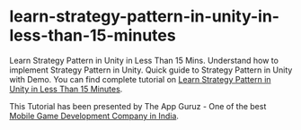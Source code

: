 # learn-strategy-pattern-in-unity-in-less-than-15-minutes
Learn Strategy Pattern in Unity in Less Than 15 Mins. Understand how to implement Strategy Pattern in Unity. Quick guide to Strategy Pattern in Unity with Demo.
You can find complete tutorial on [Learn Strategy Pattern in Unity in Less Than 15 Minutes](http://www.theappguruz.com/blog/learn-strategy-pattern-in-unity-in-less-than-15-minutes).

This Tutorial has been presented by The App Guruz - One of the best [Mobile Game Development Company in India](http://www.theappguruz.com/3d-game-development/).
